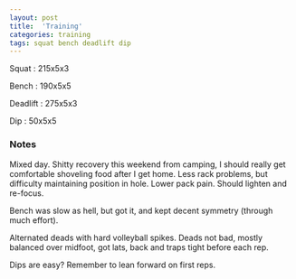 ```yaml
---
layout: post
title:  'Training'
categories: training
tags: squat bench deadlift dip
---
```


Squat       :   215x5x3

Bench       :   190x5x5

Deadlift    :   275x5x3

Dip         :   50x5x5

### Notes

Mixed day. Shitty recovery this weekend from camping, I should really get comfortable
shoveling food after I get home. Less rack problems, but difficulty maintaining position
in hole. Lower pack pain. Should lighten and re-focus.

Bench was slow as hell, but got it, and kept decent symmetry (through much effort).

Alternated deads with hard volleyball spikes. Deads not bad, mostly balanced over
midfoot, got lats, back and traps tight before each rep.

Dips are easy? Remember to lean forward on first reps.
